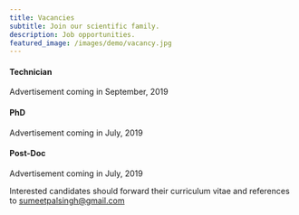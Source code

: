 ```yaml
---
title: Vacancies
subtitle: Join our scientific family.
description: Job opportunities.
featured_image: /images/demo/vacancy.jpg
---
```


#### Technician

Advertisement coming in September, 2019

#### PhD

Advertisement coming in July, 2019

#### Post-Doc

Advertisement coming in July, 2019

Interested candidates should forward their curriculum vitae and references to <a href = "mailto: sumeetpalsingh@gmail.com">sumeetpalsingh@gmail.com</a>